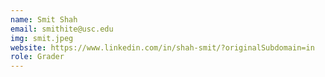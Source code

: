 ```yaml
---
name: Smit Shah
email: smithite@usc.edu
img: smit.jpeg
website: https://www.linkedin.com/in/shah-smit/?originalSubdomain=in
role: Grader
---
```

